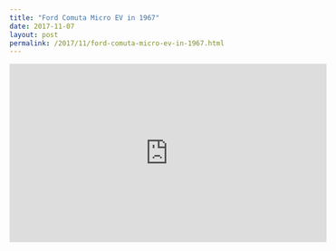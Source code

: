 ```yaml
---
title: "Ford Comuta Micro EV in 1967"
date: 2017-11-07
layout: post
permalink: /2017/11/ford-comuta-micro-ev-in-1967.html
---
```


<iframe width="560" height="315" src="https://www.youtube.com/embed/msR-gIUirDo" frameborder="0" allowfullscreen></iframe>